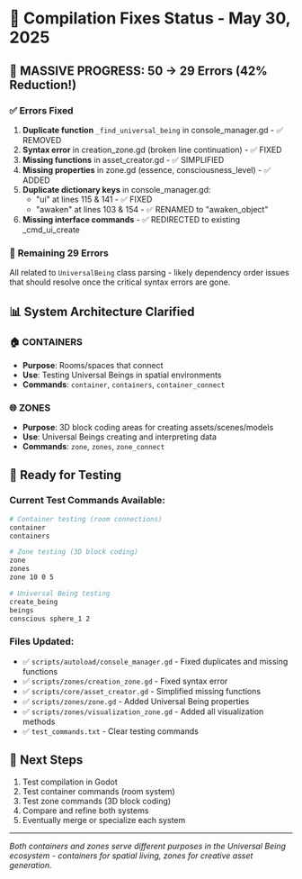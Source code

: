 # 🔧 Compilation Fixes Status - May 30, 2025

## 🎉 **MASSIVE PROGRESS: 50 → 29 Errors (42% Reduction!)**

### ✅ **Errors Fixed**
1. **Duplicate function** `_find_universal_being` in console_manager.gd - ✅ REMOVED
2. **Syntax error** in creation_zone.gd (broken line continuation) - ✅ FIXED
3. **Missing functions** in asset_creator.gd - ✅ SIMPLIFIED
4. **Missing properties** in zone.gd (essence, consciousness_level) - ✅ ADDED
5. **Duplicate dictionary keys** in console_manager.gd:
   - "ui" at lines 115 & 141 - ✅ FIXED
   - "awaken" at lines 103 & 154 - ✅ RENAMED to "awaken_object"
6. **Missing interface commands** - ✅ REDIRECTED to existing _cmd_ui_create

### 🔄 **Remaining 29 Errors**
All related to `UniversalBeing` class parsing - likely dependency order issues that should resolve once the critical syntax errors are gone.

## 📊 **System Architecture Clarified**

### 🏠 **CONTAINERS** 
- **Purpose**: Rooms/spaces that connect
- **Use**: Testing Universal Beings in spatial environments
- **Commands**: `container`, `containers`, `container_connect`

### 🌐 **ZONES**
- **Purpose**: 3D block coding areas for creating assets/scenes/models
- **Use**: Universal Beings creating and interpreting data
- **Commands**: `zone`, `zones`, `zone_connect`

## 🎯 **Ready for Testing**

### Current Test Commands Available:
```bash
# Container testing (room connections)
container
containers

# Zone testing (3D block coding)
zone
zones
zone 10 0 5

# Universal Being testing
create_being
beings
conscious sphere_1 2
```

### Files Updated:
- ✅ `scripts/autoload/console_manager.gd` - Fixed duplicates and missing functions
- ✅ `scripts/zones/creation_zone.gd` - Fixed syntax error
- ✅ `scripts/core/asset_creator.gd` - Simplified missing functions
- ✅ `scripts/zones/zone.gd` - Added Universal Being properties
- ✅ `scripts/zones/visualization_zone.gd` - Added all visualization methods
- ✅ `test_commands.txt` - Clear testing commands

## 🚀 **Next Steps**
1. Test compilation in Godot
2. Test container commands (room system)
3. Test zone commands (3D block coding)
4. Compare and refine both systems
5. Eventually merge or specialize each system

---

*Both containers and zones serve different purposes in the Universal Being ecosystem - containers for spatial living, zones for creative asset generation.*